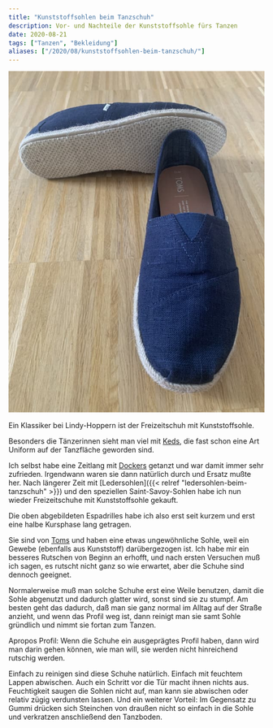 ```yaml
---
title: "Kunststoffsohlen beim Tanzschuh"
description: Vor- und Nachteile der Kunststoffsohle fürs Tanzen
date: 2020-08-21
tags: ["Tanzen", "Bekleidung"]
aliases: ["/2020/08/kunststoffsohlen-beim-tanzschuh/"]
---
```

![IMG_6183](IMG_6183.jpg)

Ein Klassiker bei Lindy-Hoppern ist der Freizeitschuh mit Kunststoffsohle.

Besonders die Tänzerinnen sieht man viel mit [Keds](https://keds.de/), die fast schon eine Art Uniform auf der Tanzfläche geworden sind.

Ich selbst habe eine Zeitlang mit [Dockers](https://dockersbygerli.de/) getanzt und war damit immer sehr zufrieden. Irgendwann waren sie dann natürlich durch und Ersatz mußte her. Nach längerer Zeit mit [Ledersohlen]({{< relref "ledersohlen-beim-tanzschuh" >}}) und den speziellen Saint-Savoy-Sohlen habe ich nun wieder Freizeitschuhe mit Kunststoffsohle gekauft.

Die oben abgebildeten Espadrilles habe ich also erst seit kurzem und erst eine halbe Kursphase lang getragen.

Sie sind von [Toms](https://www.shoptoms.de/) und haben eine etwas ungewöhnliche Sohle, weil ein Gewebe (ebenfalls aus Kunststoff) darübergezogen ist. Ich habe mir ein besseres Rutschen von Beginn an erhofft, und nach ersten Versuchen muß ich sagen, es rutscht nicht ganz so wie erwartet, aber die Schuhe sind dennoch geeignet.

Normalerweise muß man solche Schuhe erst eine Weile benutzen, damit die Sohle abgenutzt und dadurch glatter wird, sonst sind sie zu stumpf. Am besten geht das dadurch, daß man sie ganz normal im Alltag auf der Straße anzieht, und wenn das Profil weg ist, dann reinigt man sie samt Sohle gründlich und nimmt sie fortan zum Tanzen.

Apropos Profil: Wenn die Schuhe ein ausgeprägtes Profil haben, dann wird man darin gehen können, wie man will, sie werden nicht hinreichend rutschig werden.

Einfach zu reinigen sind diese Schuhe natürlich. Einfach mit feuchtem Lappen abwischen. Auch ein Schritt vor die Tür macht ihnen nichts aus. Feuchtigkeit saugen die Sohlen nicht auf, man kann sie abwischen oder relativ zügig verdunsten lassen. Und ein weiterer Vorteil: Im Gegensatz zu Gummi drücken sich Steinchen von draußen nicht so einfach in die Sohle und verkratzen anschließend den Tanzboden.